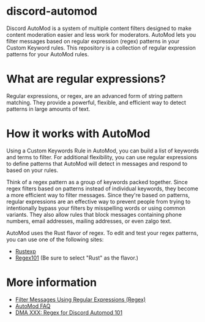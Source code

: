 # discord-automod
Discord AutoMod is a system of multiple content filters designed to make content moderation easier and less work for moderators. AutoMod lets you filter messages based on regular expression (regex) patterns in your Custom Keyword rules. This repository is a collection of regular expression patterns for your AutoMod rules.

# What are regular expressions?
Regular expressions, or regex, are an advanced form of string pattern matching. They provide a powerful, flexible, and efficient way to detect patterns in large amounts of text.

# How it works with AutoMod
Using a Custom Keywords Rule in AutoMod, you can build a list of keywords and terms to filter. For additional flexibility, you can use regular expressions to define patterns that AutoMod will detect in messages and respond to based on your rules.

Think of a regex pattern as a group of keywords packed together. Since regex filters based on patterns instead of individual keywords, they become a more efficient way to filter messages. Since they're based on patterns, regular expressions are an effective way to prevent people from trying to intentionally bypass your filters by misspelling words or using common variants. They also allow rules that block messages containing phone numbers, email addresses, mailing addresses, or even zalgo text.

AutoMod uses the Rust flavor of regex. To edit and test your regex patterns, you can use one of the following sites:
* [Rustexp](https://rustexp.lpil.uk/)
* [Regex101](https://regex101.com/) (Be sure to select "Rust" as the flavor.)

# More information
* [Filter Messages Using Regular Expressions (Regex)](https://support.discord.com/hc/en-us/articles/10069840290711)
* [AutoMod FAQ](https://support.discord.com/hc/en-us/articles/4421269296535-AutoMod-FAQ)
* [DMA XXX: Regex for Discord Automod 101](https://docs.google.com/document/d/1RtuVwBqALSbRP8xt2RhcZ8J9FXnEHOa-RfXcg9yX2T4/edit?pli=1)
